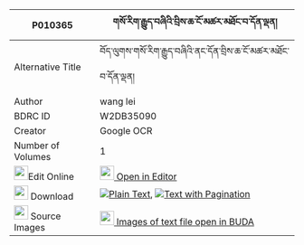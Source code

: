 |P010365|གསོ་རིག་རྒྱུད་བཞིའི་བྲིས་ཆ་ངོ་མཚར་མཐོང་བ་དོན་ལྡན། 
| --- | --- 
|Alternative Title |བོད་ལུགས་གསོ་རིག་རྒྱུད་བཞིའི་ནང་དོན་བྲིས་ཆ་ངོ་མཚར་མཐོང་བ་དོན་ལྡན།
|Author| wang lei
|BDRC ID | W2DB35090
|Creator | Google OCR
|Number of Volumes| 1
|<img width="25" src="https://img.icons8.com/color/25/000000/edit-property.png">Edit Online| [<img width="25" src="https://avatars.githubusercontent.com/u/45091458?s=200&v=4"> Open in Editor](http://editor.openpecha.org/P010365)
|<img width="25" src="https://img.icons8.com/fluent/48/000000/download-2.png"/>  Download | [![](https://img.icons8.com/color/20/000000/txt.png)Plain Text](https://github.com/Openpecha/P010365/releases/download/v2/sorik_gyu_shyi_i_dri_cha_ngots_plain_P010365.zip), [![](https://img.icons8.com/color/20/000000/txt.png)Text with Pagination](https://github.com/Openpecha/P010365/releases/download/v2/sorik_gyu_shyi_i_dri_cha_ngots_pages_P010365.zip)
|<img width="25" src="https://img.icons8.com/plasticine/100/000000/pictures-folder.png"/>  Source Images | [<img width="25" src="https://library.bdrc.io/icons/BUDA-small.svg"> Images of text file open in BUDA](https://library.bdrc.io/show/bdr:W2DB35090)